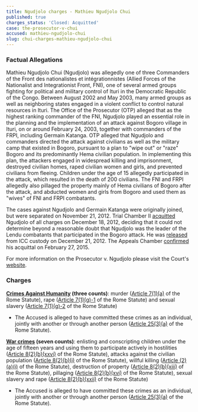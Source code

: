 ```yaml
---
title: Ngudjolo charges - Mathieu Ngudjolo Chui
published: true
charges_status: 'Closed: Acquitted'
case: the-prosecutor-v-chui
accused: mathieu-ngudjolo-chui
slug: chui-charges-mathieu-ngudjolo-chui
---
```



### Factual Allegations

Mathieu Ngudjolo Chui (Ngudjolo) was allegedly one of three Commanders of the Front des nationalistes et int&eacute;grationnistes (Allied Forces of the Nationalist and Integrationist Front, FNI), one of several armed groups fighting for political and military control of Ituri in the Democratic Republic of the Congo. Between August 2002 and May 2003, many armed groups as well as neighboring states engaged in a violent conflict to control natural resources in Ituri. The Office of the Prosecutor (OTP) alleged that as the highest ranking commander of the FNI, Ngudjolo played an essential role in the planning and the implementation of an attack against Bogoro village in Ituri, on or around February 24, 2003, together with commanders of the FRPI, including Germain Katanga. OTP alleged that Ngudjolo and commanders directed the attack against civilians as well as the military camp that existed in Bogoro, pursuant to a plan to "wipe out" or "raze" Bogoro and its predominantly Hema civilian population. In implementing this plan, the attackers engaged in widespread killing and imprisonment, destroyed civilian homes, raped civilian women and girls, and prevented civilians from fleeing. Children under the age of 15 allegedly participated in the attack, which resulted in the death of 200 civilians. The FNI and FRPI allegedly also pillaged the property mainly of Hema civilians of Bogoro after the attack, and abducted women and girls from Bogoro and used them as "wives" of FNI and FRPI combatants.

The cases against Ngudjolo and Germain Katanga were originally joined, but were separated on November 21, 2012. Trial Chamber II [acquitted]() Ngudjolo of all charges on December 18, 2012, deciding that it could not determine beyond a reasonable doubt that Ngudjolo was the leader of the Lendu combatants that participated in the Bogoro attack. He was [released](http://www.icc-cpi.int/en_menus/icc/press%20and%20media/press%20releases/news%20and%20highlights/Pages/pr868.aspx) from ICC custody on December 21, 2012. The Appeals Chamber [confirmed](http://www.icc-cpi.int/iccdocs/doc/doc1957802.pdf) his acquittal on February 27, 2015.

For more information on the Prosecutor v. Ngudjolo please visit the Court's [website](http://www.icc-cpi.int/en_menus/icc/situations%20and%20cases/situations/situation%20icc%200104/related%20cases/ICC-01-04-02-12/Pages/default.aspx).

### Charges

**[Crimes Against Humanity](http://www.casematrixnetwork.org/case-m/klamberg-commentary/rome-statute/#c1171) (three counts)**: murder ([Article 7(1)(a)](http://www.casematrixnetwork.org/cmn-knowledge-hub/klamberg-commentary/elements-of-crime/#c2286) of the Rome Statute), rape ([Article 7(1)(g)-1](http://www.casematrixnetwork.org/cmn-knowledge-hub/klamberg-commentary/elements-of-crime/#c2292) of the Rome Statute) and sexual slavery ([Article 7(1)(g)-2](http://www.casematrixnetwork.org/cmn-knowledge-hub/klamberg-commentary/elements-of-crime/#c2293) of the Rome Statute)

* The Accused is alleged to have committed these crimes as an individual, jointly with another or through another person ([Article 25(3)(a)](http://www.casematrixnetwork.org/case-m/klamberg-commentary/rome-statute/#c1198) of the Rome Statute).


**[War crimes](http://www.casematrixnetwork.org/case-m/klamberg-commentary/rome-statute/#c1172) (seven counts)**: enlisting and conscripting children under the age of fifteen years and using them to participate actively in hostilities ([Article 8(2)(b)(xxvi)](http://www.casematrixnetwork.org/cmn-knowledge-hub/klamberg-commentary/elements-of-crime/#c2356) of the Rome Statute), attacks against the civilian population ([Article 8(2)(b)(i)](http://www.casematrixnetwork.org/cmn-knowledge-hub/klamberg-commentary/elements-of-crime/#c2321) of the Rome Statute), willful killing ([Article (2)(a)(i)](http://www.casematrixnetwork.org/cmn-knowledge-hub/klamberg-commentary/elements-of-crime/#c2310) of the Rome Statute), destruction of property ([Article 8(2)(b)(xiii)](http://www.casematrixnetwork.org/cmn-knowledge-hub/klamberg-commentary/elements-of-crime/#c2338) of the Rome Statute), pillaging ([Article 8(2)(b)(xvi)](http://www.casematrixnetwork.org/cmn-knowledge-hub/klamberg-commentary/elements-of-crime/#c2341) of the Rome Statute), sexual slavery and rape ([Article 8(2)(b)(xxii)](http://www.casematrixnetwork.org/cmn-knowledge-hub/klamberg-commentary/elements-of-crime/#c2347) of the Rome Statute)

* The Accused is alleged to have committed these crimes as an individual, jointly with another or through another person ([Article 25(3)(a)](http://www.casematrixnetwork.org/case-m/klamberg-commentary/rome-statute/#c1198) of the Rome Statute).